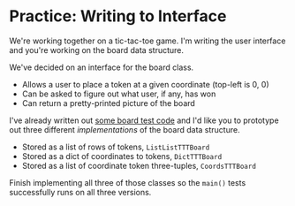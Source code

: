 # Practice: Writing to Interface
We're working together on a tic-tac-toe game.
I'm writing the user interface and you're working on the board data structure.

We've decided on an interface for the board class.
* Allows a user to place a token at a given coordinate (top-left is 0, 0)
* Can be asked to figure out what user, if any, has won
* Can return a pretty-printed picture of the board

I've already written out [some board test code](interface.py) and I'd like you to prototype out three different _implementations_ of the board data structure.
* Stored as a list of rows of tokens, `ListListTTTBoard`
* Stored as a dict of coordinates to tokens, `DictTTTBoard`
* Stored as a list of coordinate token three-tuples, `CoordsTTTBoard`

Finish implementing all three of those classes so the `main()` tests successfully runs on all three versions.
